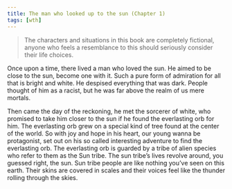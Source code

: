 ```yaml
---
title: The man who looked up to the sun (Chapter 1)
tags: [wth]
---
```


> The characters and situations in this book are completely fictional, anyone who feels a resemblance to this should seriously consider their life choices.

Once upon a time, there lived a man who loved the sun.
He aimed to be close to the sun, become one with it.
Such a pure form of admiration for all that is bright and white.
He despised everything that was dark.
People thought of him as a racist, but he was far above the realm of us mere mortals.

Then came the day of the reckoning, he met the sorcerer of white, who promised to take him closer to the sun if he found the everlasting orb for him.
The everlasting orb grew on a special kind of tree found at the center of the world.
So with joy and hope in his heart, our young wanna be protagonist, set out on his so called interesting adventure to find the everlasting orb.
The everlasting orb is guarded by a tribe of alien species who refer to them as the Sun tribe.
The sun tribe’s lives revolve around, you guessed right, the sun.
Sun tribe people are like nothing you’ve seen on this earth.
Their skins are covered in scales and their voices feel like the thunder rolling through the skies.
